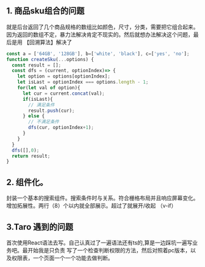 ## 1. 商品sku组合的问题
就是后台返回了几个商品规格的数组比如颜色，尺寸，分类，需要把它组合起来。
因为返回的数组不定，暴力法解决肯定不现实的。然后就想办法解决这个问题，最后是用 【回溯算法】解决了
```js
const a = ['64GB', '128GB'], b=['white', 'black'], c=['yes', 'no'];  
function createSku(...options) {
  const result = [];
  const dfs = (current, optionIndex)=> {
    let option = options[optionIndex];
    let isLast = optionIndex === options.length - 1;
    for(let val of option){
      let cur = current.concat(val);
      if(isLast){
        // 满足条件
        result.push(cur);
      } else {
        // 不满足条件
        dfs(cur, optionIndex+1);
      }
    }
  }
  dfs([],0);
  return result;
}
```

## 2. 组件化。
封装一个基本的搜索组件。搜索条件时与关系。符合栅格布局并且响应屏幕变化。增加拓展性。两行（8）个以内就全部展示。超过了就展开/收起 （v-if）

## 3.Taro 遇到的问题
首次使用React语法去写。自己认真过了一遍语法还有ts的,算是一边踩坑一遍写业务吧。最开始我是只负责 写了一个检查判断权限的方法，然后对照着pc版本，以及权限表，一个页面一个一个功能去做判断。